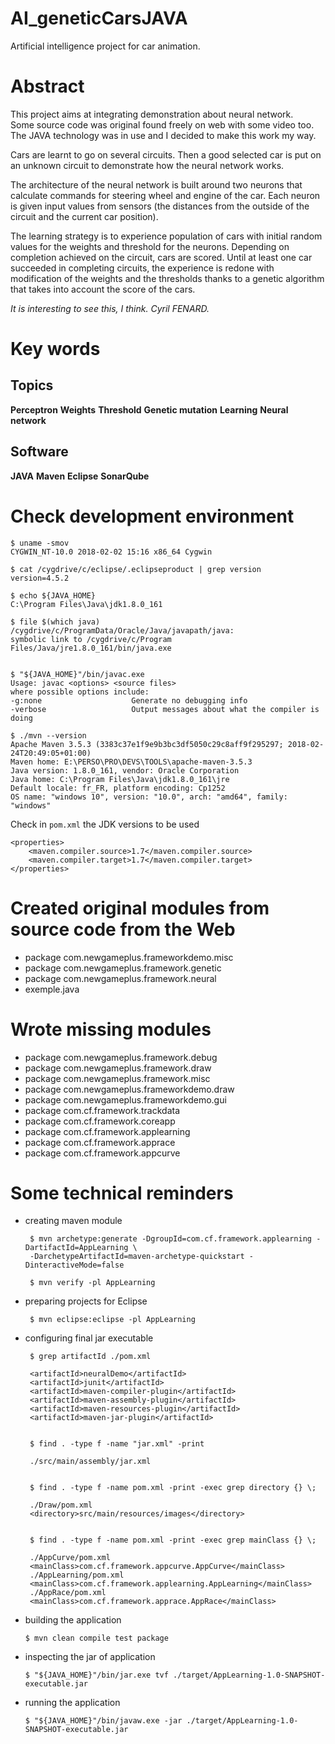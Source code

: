 # AI_geneticCarsJAVA
Artificial intelligence project for car animation.

# Abstract
This project aims at integrating demonstration about neural network.  
Some source code was original found freely on web with some video too.  
The JAVA technology was in use and I decided to make this work my way.  


Cars are learnt to go on several circuits. Then a good selected car is put 
on an unknown circuit to demonstrate how the neural network works.

The architecture of the neural network is built around two neurons that calculate 
commands for steering wheel and engine of the car. Each neuron is given input 
values from sensors (the distances from the outside of the circuit and the current car position).

The learning strategy is to experience population of cars with initial random
 values for the weights and threshold for the neurons. 
Depending on completion achieved on the circuit, cars are scored. Until at least one car succeeded
 in completing circuits, the experience is redone with modification of the weights and the thresholds
  thanks to a genetic algorithm that takes into account the score of the cars.

_It is interesting to see this, I think._
_Cyril FENARD._

# Key words

## Topics

**Perceptron** **Weights** **Threshold** **Genetic mutation** **Learning** **Neural network**

## Software

**JAVA** **Maven** **Eclipse** **SonarQube**


# Check development environment

	$ uname -smov
	CYGWIN_NT-10.0 2018-02-02 15:16 x86_64 Cygwin

	$ cat /cygdrive/c/eclipse/.eclipseproduct | grep version
	version=4.5.2

	$ echo ${JAVA_HOME}
	C:\Program Files\Java\jdk1.8.0_161

	$ file $(which java)
	/cygdrive/c/ProgramData/Oracle/Java/javapath/java:
	symbolic link to /cygdrive/c/Program Files/Java/jre1.8.0_161/bin/java.exe


	$ "${JAVA_HOME}"/bin/javac.exe
	Usage: javac <options> <source files>
	where possible options include:
	-g:none                    Generate no debugging info
	-verbose                   Output messages about what the compiler is doing

	$ ./mvn --version
	Apache Maven 3.5.3 (3383c37e1f9e9b3bc3df5050c29c8aff9f295297; 2018-02-24T20:49:05+01:00)
	Maven home: E:\PERSO\PRO\DEVS\TOOLS\apache-maven-3.5.3
	Java version: 1.8.0_161, vendor: Oracle Corporation
	Java home: C:\Program Files\Java\jdk1.8.0_161\jre
	Default locale: fr_FR, platform encoding: Cp1252
	OS name: "windows 10", version: "10.0", arch: "amd64", family: "windows"


Check in `pom.xml` the JDK versions to be used

	<properties>
		<maven.compiler.source>1.7</maven.compiler.source>
		<maven.compiler.target>1.7</maven.compiler.target>
	</properties>
  

# Created original modules from source code from the Web

 * package com.newgameplus.frameworkdemo.misc
 * package com.newgameplus.framework.genetic
 * package com.newgameplus.framework.neural
 * exemple.java


# Wrote missing modules

 * package com.newgameplus.framework.debug
 * package com.newgameplus.framework.draw
 * package com.newgameplus.framework.misc
 * package com.newgameplus.frameworkdemo.draw
 * package com.newgameplus.frameworkdemo.gui
 * package com.cf.framework.trackdata
 * package com.cf.framework.coreapp
 * package com.cf.framework.applearning
 * package com.cf.framework.apprace
 * package com.cf.framework.appcurve


# Some technical reminders

 * creating maven module

        $ mvn archetype:generate -DgroupId=com.cf.framework.applearning -DartifactId=AppLearning \
        -DarchetypeArtifactId=maven-archetype-quickstart -DinteractiveMode=false

        $ mvn verify -pl AppLearning

 * preparing projects for Eclipse

        $ mvn eclipse:eclipse -pl AppLearning

 * configuring final jar executable

        $ grep artifactId ./pom.xml 

        <artifactId>neuralDemo</artifactId>
        <artifactId>junit</artifactId>
        <artifactId>maven-compiler-plugin</artifactId>
        <artifactId>maven-assembly-plugin</artifactId>
        <artifactId>maven-resources-plugin</artifactId>
        <artifactId>maven-jar-plugin</artifactId>


        $ find . -type f -name "jar.xml" -print
	
        ./src/main/assembly/jar.xml


        $ find . -type f -name pom.xml -print -exec grep directory {} \;

        ./Draw/pom.xml
        <directory>src/main/resources/images</directory>


        $ find . -type f -name pom.xml -print -exec grep mainClass {} \;

        ./AppCurve/pom.xml
        <mainClass>com.cf.framework.appcurve.AppCurve</mainClass>
        ./AppLearning/pom.xml
        <mainClass>com.cf.framework.applearning.AppLearning</mainClass>
        ./AppRace/pom.xml
        <mainClass>com.cf.framework.apprace.AppRace</mainClass>


  * building the application

        $ mvn clean compile test package

  * inspecting the jar of application
 
        $ "${JAVA_HOME}"/bin/jar.exe tvf ./target/AppLearning-1.0-SNAPSHOT-executable.jar

  * running the application

        $ "${JAVA_HOME}"/bin/javaw.exe -jar ./target/AppLearning-1.0-SNAPSHOT-executable.jar
